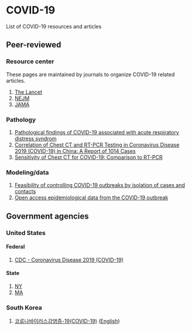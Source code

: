 # COVID-19
List of COVID-19 resources and articles

## Peer-reviewed
### Resource center
These pages are maintained by journals to organize COVID-19 related articles.
1. [The Lancet](https://www.thelancet.com/coronavirus)  
2. [NEJM](https://www.nejm.org/coronavirus)  
3. [JAMA](https://jamanetwork.com/journals/jama/pages/coronavirus-alert)

### Pathology
1. [Pathological findings of COVID-19 associated with acute respiratory distress syndrom](https://www.thelancet.com/journals/lanres/article/PIIS2213-2600(20)30076-X/)
2. [Correlation of Chest CT and RT-PCR Testing in Coronavirus Disease 2019 (COVID-19) in China: A Report of 1014 Cases](https://pubs.rsna.org/doi/10.1148/radiol.2020200642)
3. [Sensitivity of Chest CT for COVID-19: Comparison to RT-PCR](https://pubs.rsna.org/doi/10.1148/radiol.2020200432)

### Modeling/data
1. [Feasibility of controlling COVID-19 outbreaks by isolation of cases and contacts](https://www.thelancet.com/journals/langlo/article/PIIS2214-109X(20)30074-7/)  
2. [Open access epidemiological data from the COVID-19 outbreak](https://www.thelancet.com/journals/laninf/article/PIIS1473-3099(20)30119-5/)

## Government agencies
### United States
#### Federal
1. [CDC - Coronavirus Disease 2019 (COVID-19)](https://www.cdc.gov/coronavirus/2019-ncov/index.html)
#### State
1. [NY](https://www.health.ny.gov/diseases/communicable/coronavirus/)
2. [MA](https://www.mass.gov/resource/information-on-the-outbreak-of-coronavirus-disease-2019-covid-19)
### South Korea
1. [코로나바이러스감염증-19(COVID-19)](http://ncov.mohw.go.kr/index_main.jsp) ([English](https://jamanetwork.com/journals/jama/fullarticle/2762130))
